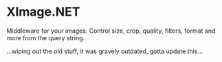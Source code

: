 XImage.NET
=====
Middleware for your images. Control size, crop, quality, filters, format and more from the query string.

...wiping out the old stuff, it was gravely outdated, gotta update this...
